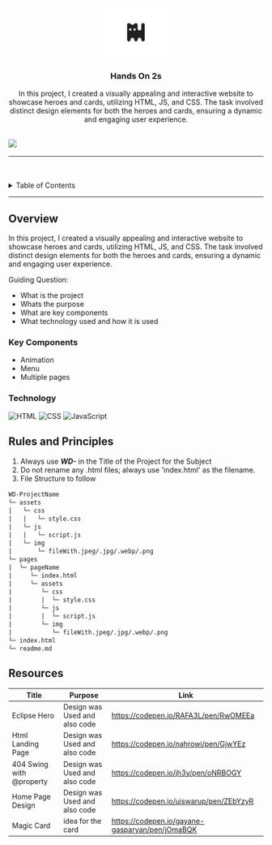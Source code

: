 <a name="readme-top"/>

<br/>

<br />
<div align="center">
  <a href="https://github.com/Ceji-B/">
  <!-- TODO: If you want to add logo or banner you can add it here -->
    <img src="./assets/img/cat-logo.jpg" alt="catto" width="130" height="100">
  </a>
<!-- TODO: Change Title to the name of the title of your Project -->
  <h3 align="center">Hands On 2s</h3>
</div>
<!-- TODO: Make a short description -->
<div align="center">
  In this project, I created a visually appealing and interactive website to showcase heroes and cards, utilizing HTML, JS, and CSS. The task involved distinct design elements for both the heroes and cards, ensuring a dynamic and engaging user experience.
</div>

<br />

<!-- TODO: Change the zyx-0314 into your github username  -->
<!-- TODO: Change the WD-Template-Project into the same name of your folder -->
![](https://visit-counter.vercel.app/counter.png?page=Ceji-B/WD-Hands-On-2)

---

<br />
<br />

<!-- TODO: If you want to add more layers for your readme -->
<details>
  <summary>Table of Contents</summary>
  <ol>
    <li>
      <a href="#overview">Overview</a>
      <ol>
        <li>
          <a href="#key-components">Key Components</a>
        </li>
        <li>
          <a href="#technology">Technology</a>
        </li>
      </ol>
    </li>
    <li>
      <a href="#rules-and-principles">Rules and Principles</a>
    </li>
    <li>
      <a href="#resources">Resources</a>
    </li>
  </ol>
</details>

---

## Overview

<!-- TODO: To be changed -->
<!-- The following are just sample -->
In this project, I created a visually appealing and interactive website to showcase heroes and cards, utilizing HTML, JS, and CSS. The task involved distinct design elements for both the heroes and cards, ensuring a dynamic and engaging user experience.

Guiding Question:
- What is the project
- Whats the purpose
- What are key components
- What technology used and how it is used

### Key Components
<!-- TODO: List of Key Components -->
<!-- The following are just sample -->
- Animation
- Menu
- Multiple pages

### Technology
<!-- TODO: List of Technology Used -->
![HTML](https://img.shields.io/badge/HTML-E34F26?style=for-the-badge&logo=html5&logoColor=white)
![CSS](https://img.shields.io/badge/CSS-1572B6?style=for-the-badge&logo=css3&logoColor=white)
![JavaScript](https://img.shields.io/badge/JavaScript-F7DF1E?style=for-the-badge&logo=javascript&logoColor=white)

## Rules and Principles
1. Always use ***WD-*** in the Title of the Project for the Subject
2. Do not rename any .html files; always use 'index.html' as the filename.
3. File Structure to follow

```
WD-ProjectName
└─ assets
|   └─ css
|   |   └─ style.css
|   └─ js
|   |   └─ script.js
|   └─ img
|       └─ fileWith.jpeg/.jpg/.webp/.png
└─ pages
|  └─ pageName
|     └─ index.html
|     └─ assets
|        └─ css
|        |  └─ style.css
|        └─ js
|        |  └─ script.js
|        └─ img
|           └─ fileWith.jpeg/.jpg/.webp/.png
└─ index.html
└─ readme.md
```

## Resources

<!-- TODO: Add References -->
| Title | Purpose | Link |
|-|-|-|
| Eclipse Hero | Design was Used and also code | https://codepen.io/RAFA3L/pen/RwOMEEa |
| Html Landing Page | Design was Used and also code | https://codepen.io/nahrowi/pen/GjwYEz |
| 404 Swing with @property | Design was Used and also code | https://codepen.io/jh3y/pen/oNRBOGY |
| Home Page Design | Design was Used and also code | https://codepen.io/uiswarup/pen/ZEbYzyR |
| Magic Card | idea for the card | https://codepen.io/gayane-gasparyan/pen/jOmaBQK |


